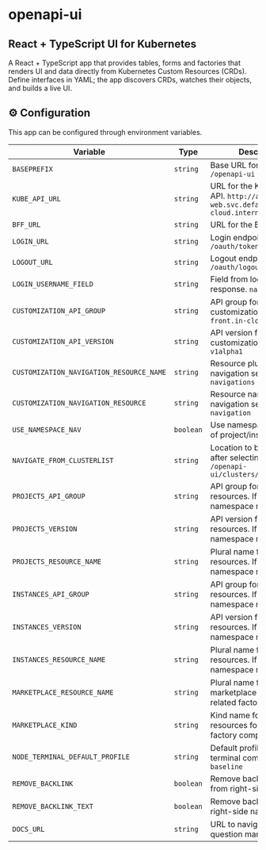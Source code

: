 # openapi-ui

## React + TypeScript UI for Kubernetes

A React + TypeScript app that provides tables, forms and factories that renders UI and data directly from Kubernetes Custom Resources (CRDs).
Define interfaces in YAML; the app discovers CRDs, watches their objects, and builds a live UI.

## ⚙️ Configuration

This app can be configured through environment variables.

| Variable                                 | Type      | Description                                                                             |
| ---------------------------------------- | --------- | --------------------------------------------------------------------------------------- |
| `BASEPREFIX`                             | `string`  | Base URL for the app. `/openapi-ui`                                                     |
| `KUBE_API_URL`                           | `string`  | URL for the Kubernetes API. `http://api.incloud-web.svc.default.in-cloud.internal:8081` |
| `BFF_URL`                                | `string`  | URL for the BFF                                                                         |
| `LOGIN_URL`                              | `string`  | Login endpoint. `/oauth/token`                                                          |
| `LOGOUT_URL`                             | `string`  | Logout endpoint. `/oauth/logout`                                                        |
| `LOGIN_USERNAME_FIELD`                   | `string`  | Field from login endpoint response. `name`                                              |
| `CUSTOMIZATION_API_GROUP`                | `string`  | API group for customization resources. `front.in-cloud.io`                              |
| `CUSTOMIZATION_API_VERSION`              | `string`  | API version for customization resources. `v1alpha1`                                     |
| `CUSTOMIZATION_NAVIGATION_RESOURCE_NAME` | `string`  | Resource plural name for navigation settings. `navigations`                             |
| `CUSTOMIZATION_NAVIGATION_RESOURCE`      | `string`  | Resource name for navigation settings. `navigation`                                     |
| `USE_NAMESPACE_NAV`                      | `boolean` | Use namespaces instead of project/instances. `true`                                     |
| `NAVIGATE_FROM_CLUSTERLIST`              | `string`  | Location to be navigated after selecting cluster. `/openapi-ui/clusters/~recordValue~`  |
| `PROJECTS_API_GROUP`                     | `string`  | API group for projects resources. If not using namespace nav.                           |
| `PROJECTS_VERSION`                       | `string`  | API version for projects resources. If not using namespace nav.                         |
| `PROJECTS_RESOURCE_NAME`                 | `string`  | Plural name for projects resources. If not using namespace nav.                         |
| `INSTANCES_API_GROUP`                    | `string`  | API group for instances resources. If not using namespace nav.                          |
| `INSTANCES_VERSION`                      | `string`  | API version for instances resources. If not using namespace nav.                        |
| `INSTANCES_RESOURCE_NAME`                | `string`  | Plural name for instances resources. If not using namespace nav.                        |
| `MARKETPLACE_RESOURCE_NAME`              | `string`  | Plural name for marketplace resources for related factory component.                    |
| `MARKETPLACE_KIND`                       | `string`  | Kind name for marketplace resources for related factory component.                      |
| `NODE_TERMINAL_DEFAULT_PROFILE`          | `string`  | Default profile for node terminal component. `baseline`                                 |
| `REMOVE_BACKLINK`                        | `boolean` | Remove backlink arrow from right-side navigation                                        |
| `REMOVE_BACKLINK_TEXT`                   | `boolean` | Remove backlink text from right-side navigation                                         |
| `DOCS_URL`                               | `string`  | URL to navigate from question mark                                                      |
